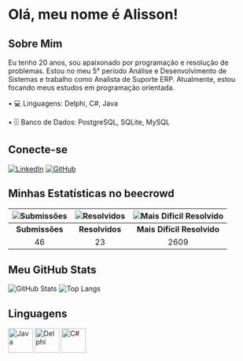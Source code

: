 # Olá, meu nome é Alisson!

## Sobre Mim
Eu tenho 20 anos, sou apaixonado por programação e resolução de problemas. Estou no meu 5° período Análise e Desenvolvimento de Sistemas e trabalho como Analista de Suporte ERP. Atualmente, estou focando meus estudos em programação orientada.

• 💻 Linguagens: Delphi, C#, Java

• 🗄️ Banco de Dados: PostgreSQL, SQLite, MySQL

## Conecte-se

[![LinkedIn](https://img.shields.io/badge/LinkedIn-0A66C2?style=for-the-badge&logo=linkedin&logoColor=white)](https://www.linkedin.com/in/alisson-oliveira-286932271/)
[![GitHub](https://img.shields.io/badge/GitHub-181717?style=for-the-badge&logo=github&logoColor=white)](https://github.com/devalyssonoliver)

## Minhas Estatísticas no beecrowd

| ![Submissões](https://path_to_submissoes_image) | ![Resolvidos](https://path_to_resolvidos_image) | ![Mais Difícil Resolvido](https://path_to_mais_dificil_resolvido_image) |
|:--:|:--:|:--:|
| **Submissões** | **Resolvidos** | **Mais Difícil Resolvido** |
| 46 | 23 | 2609 |

## Meu GitHub Stats

![GitHub Stats](https://github-readme-stats.vercel.app/api?username=devalyssonoliver)
![Top Langs](https://github-readme-stats.vercel.app/api/top-langs/?username=devalyssonoliver)

## Linguagens

<p>
  <img src="https://www.vectorlogo.zone/logos/java/java-ar21.svg" alt="Java" width="50" height="50" margin="5">
  <img src="https://user-images.githubusercontent.com/3423282/123477765-e4013700-d5d4-11eb-876c-de9aab52153b.png" alt="Delphi" width="50" height="50" margin="5">
  <img src="https://www.vectorlogo.zone/logos/dotnet/dotnet-ar21.svg" alt="C#" width="50" height="50" margin="5">
</p>
